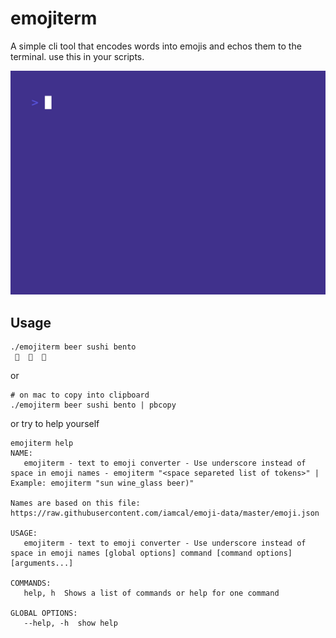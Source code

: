 # emojiterm
A simple cli tool that encodes words into emojis and echos them to the terminal. use this in your scripts.

![using emojiterm](vhs/emojiterm-running.gif)


## Usage

```shell
./emojiterm beer sushi bento
 🍺  🍣  🍱
```

or 
```shell
# on mac to copy into clipboard
./emojiterm beer sushi bento | pbcopy
```

or try to help yourself
```shell
emojiterm help                                                                  
NAME:
   emojiterm - text to emoji converter - Use underscore instead of space in emoji names - emojiterm "<space separeted list of tokens>" | Example: emojiterm "sun wine_glass beer)"
                                                                                          Names are based on this file: https://raw.githubusercontent.com/iamcal/emoji-data/master/emoji.json

USAGE:
   emojiterm - text to emoji converter - Use underscore instead of space in emoji names [global options] command [command options] [arguments...]

COMMANDS:
   help, h  Shows a list of commands or help for one command

GLOBAL OPTIONS:
   --help, -h  show help
```
